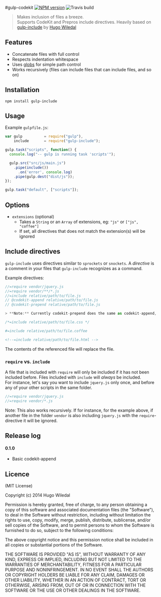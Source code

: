 #gulp-codekit [![NPM version][npm-image]][npm-url] ![Travis build][travis-image]
>Makes inclusion of files a breeze.  
Supports CodeKit and Prepros include directives.
Heavily based on [gulp-include](http://github.com/wiledal/gulp-include) by [Hugo Wiledal](http://github.com/wiledal)

## Features
* Concatenate files with full control
* Respects indentation whitespace
* Uses [globs](https://www.npmjs.com/package/glob) for simple path control
* Works recursively (files can include files that can include files, and so on)

## Installation
```shell
npm install gulp-include
```
## Usage
Example `gulpfile.js`:
```javascript
var gulp          = require("gulp"),
    include       = require("gulp-include");

gulp.task("scripts", function() {
  console.log("-- gulp is running task 'scripts'");

  gulp.src("src/js/main.js")
    .pipe(include())
      .on('error', console.log)
    .pipe(gulp.dest("dist/js"));
});

gulp.task("default", ["scripts"]);

```

## Options
* `extensions` (optional)
	* Takes a `String` or an `Array` of extensions, eg: `"js"` or `["js", "coffee"]`
	* If set, all directives that does not match the extension(s) will be ignored

## Include directives
`gulp-include` uses directives similar to `sprockets` or `snockets`. A _directive_ is a comment in your files that `gulp-include` recognizes as a command.
  
Example directives:
```javascript
//=require vendor/jquery.js
//=require vendor/**/*.js
//=include relative/path/to/file.js
// @codekit-append relative/path/to/file.js
// @codekit-prepend relative/path/to/file.js

> **Note:** Currently codekit-prepend does the same as codekit-append, and works like an include

```
```css
/*=include relative/path/to/file.css */
```
```coffee
#=include relative/path/to/file.coffee
```
```html
<!--=include relative/path/to/file.html -->
```

The contents of the referenced file will replace the file.
  
### `require` vs. `include`
A file that is included with `require` will only be included if it has not been included  before. Files included with `include` will _always_ be included.  
For instance, let's say you want to include `jquery.js` only once, and before any of your other scripts in the same folder.
```javascript
//=require vendor/jquery.js
//=require vendor/*.js
```
Note: This also works recursively. If for instance, for the example above, if another file in the folder `vendor` is also including `jquery.js` with the `require`-directive it will be ignored.

## Release log

#### 0.1.0
* Basic codekit-append

## Licence
(MIT License)

Copyright (c) 2014 Hugo Wiledal

Permission is hereby granted, free of charge, to any person obtaining a copy
of this software and associated documentation files (the "Software"), to deal
in the Software without restriction, including without limitation the rights
to use, copy, modify, merge, publish, distribute, sublicense, and/or sell
copies of the Software, and to permit persons to whom the Software is
furnished to do so, subject to the following conditions:

The above copyright notice and this permission notice shall be included in all
copies or substantial portions of the Software.

THE SOFTWARE IS PROVIDED "AS IS", WITHOUT WARRANTY OF ANY KIND, EXPRESS OR
IMPLIED, INCLUDING BUT NOT LIMITED TO THE WARRANTIES OF MERCHANTABILITY,
FITNESS FOR A PARTICULAR PURPOSE AND NONINFRINGEMENT. IN NO EVENT SHALL THE
AUTHORS OR COPYRIGHT HOLDERS BE LIABLE FOR ANY CLAIM, DAMAGES OR OTHER
LIABILITY, WHETHER IN AN ACTION OF CONTRACT, TORT OR OTHERWISE, ARISING FROM,
OUT OF OR IN CONNECTION WITH THE SOFTWARE OR THE USE OR OTHER DEALINGS IN THE
SOFTWARE.


[travis-image]: https://travis-ci.org/designbyadrian/gulp-codekit.svg?branch=master

[npm-url]: https://npmjs.org/package/gulp-codekit
[npm-image]: https://badge.fury.io/js/gulp-codekit.svg
